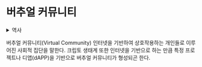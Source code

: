 # 버추얼 커뮤니티

<details>

<summary>역사</summary>



</details>

버추얼 커뮤니티(Virtual Community) 인터넷을 기반하여 상호작용하는 개인들로 이루어진 사회적 집단을 말한다. 크립토 생태계 또한 인터넷을 기반으로 하는 만큼 특정 프로젝트나 디앱(dAPP)을 기반으로 버추얼 커뮤니티가 형성되곤 한다.
